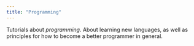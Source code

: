 ```yaml
---
title: "Programming"
---
```


Tutorials about _programming_. About learning new languages, as well as principles for how to become a better programmer in general.